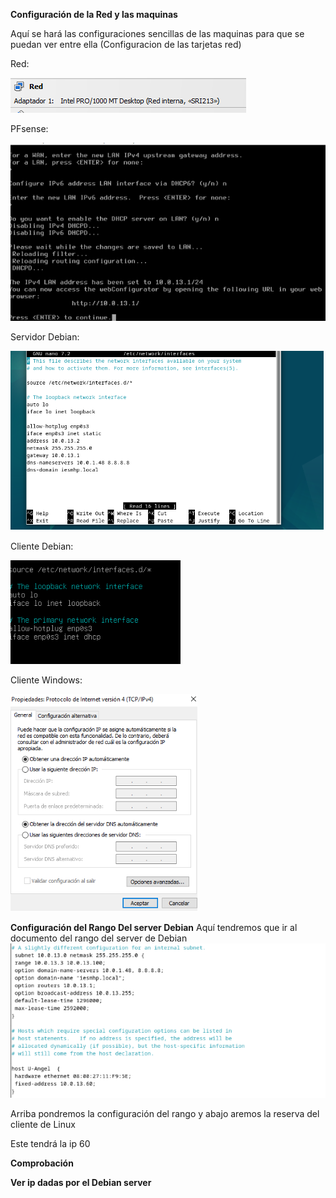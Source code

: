 **Configuración de la Red y las maquinas**

Aquí se hará las configuraciones sencillas de las maquinas 
para que se puedan ver entre ella (Configuracion de las tarjetas red)

Red:

![1](https://github.com/HerreraAngel/RSI/blob/main/TAREA2/IMGS/1.png)

PFsense:

![2](https://github.com/HerreraAngel/RSI/blob/main/TAREA2/IMGS/2.png)

Servidor Debian:

![3](https://github.com/HerreraAngel/RSI/blob/main/TAREA2/IMGS/3.png)

Cliente Debian:

![4](https://github.com/HerreraAngel/RSI/blob/main/TAREA2/IMGS/4.png)

Cliente Windows:

![5](https://github.com/HerreraAngel/RSI/blob/main/TAREA2/IMGS/5.png)


**Configuración del Rango Del server Debian**
Aquí tendremos que ir al documento del rango del server de Debian
![6](https://github.com/HerreraAngel/RSI/blob/main/TAREA2/IMGS/6.png)

Arriba pondremos la configuración del rango y abajo aremos la reserva del cliente de Linux

Este tendrá la ip 60

**Comprobación**




**Ver ip dadas por el Debian server**
